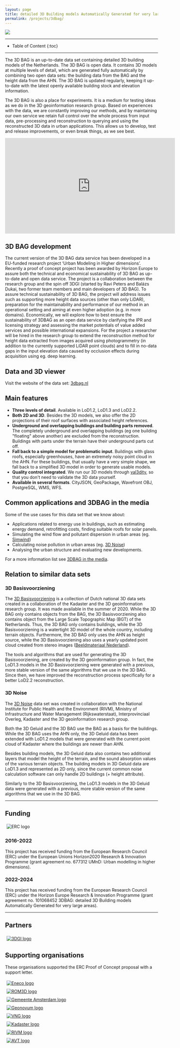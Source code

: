 ```yaml
---
layout: page
title: detailed 3D Building models Automatically Generated for very large areas (3D BAG)
permalink: /projects/3dbag/
---
```


<div class="row">
  <div class="col-sm-12 col-xs-12"><img class="img-responsive" src="{{ "img/3dbag_wide.jpg" }}"></div>
</div>

- - -

* Table of Content
{:toc}

- - -

The 3D BAG is an up-to-date data set containing detailed 3D building models of the Netherlands. The 3D BAG is open data. It contains 3D models at multiple levels of detail, which are generated fully automatically by combining two open data sets: the building data from the BAG and the height data from the AHN. The 3D BAG is updated regularly, keeping it up-to-date with the latest openly available building stock and elevation information.

The 3D BAG is also a place for experiments. It is a medium for testing ideas as we do in the 3D geoinformation research group. Based on experiences with the data, we are constantly improving our methods, and by maintaining our own service we retain full control over the whole process from input data, pre-processing and reconstruction to querying and using the reconstructed 3D data in urban applications. This allows us to develop, test and release improvements, or even break things, as we see best.

<iframe width="560" height="315" src="https://www.youtube.com/embed/u84ZyD2ie48" title="YouTube video player" frameborder="0" allow="accelerometer; autoplay; clipboard-write; encrypted-media; gyroscope; picture-in-picture" allowfullscreen></iframe>

## 3D BAG development

The current version of the 3D BAG data service has been developed in a EU-funded research project ‘Urban Modeling in Higher dimensions’. Recently a proof of concept project has been awarded by Horizon Europe to assure both the technical and economical sustainability of 3D BAG as up-to-date and open data service. The project is a collaboration between the research group and the spin off 3DGI (started by Ravi Peters and Balázs Dukai, two former team members and main developers of 3D BAG). To assure technical sustainability of 3D BAG, the project will address issues such as supporting more height data sources (other than only LiDAR), preparation for the maintainability and performance of our method in an operational setting and aiming at even higher adoption (e.g. in more domains). Economically, we will explore how to best ensure the sustainability of 3DBAG as an open data service by clarifying the IPR and licensing strategy and assessing the market potentials of value added services and possible international expansions. For the project a researcher will be hired in the research group to extend the reconstruction method for height data extracted from images acquired using photogrammetry (in addition to the currently supported LiDAR point clouds) and to fill in no-data gaps in the input elevation data caused by occlusion effects during acquisition using eg. deep learning.

## Data and 3D viewer

Visit the website of the data set: [3dbag.nl](https://3dbag.nl)

## Main features

- **Three levels of detail**.
    Available in LoD1.2, LoD1.3 and LoD2.2.
- **Both 2D and 3D**.
    Besides the 3D models, we also offer the 2D projections of their roof surfaces with associated height references.
- **Underground and overlapping buildings and building parts removed**.
    The completely underground and overlapping buildings (eg one building "floating" above another) are excluded from the reconstruction. Buildings with parts under the terrain have their underground parts cut off.
- **Fall back to a simple model for problematic input**.
    Buildings with glass roofs, especially greenhouses, have an extremely noisy point cloud in the AHN. For these buildings, that usually have a very simple shape, we fall back to a simplified 3D model in order to generate usable models.
- **Quality control integrated**.
    We run our 3D models through [val3dity](https://github.com/tudelft3d/val3dity), so that you don't need to validate the 3D data yourself.
- **Available in several formats**.
    CityJSON, GeoPackage, Wavefront OBJ, PostgreSQL, WMS, WFS.


## Common applications and 3DBAG in the media

Some of the use cases for this data set that we know about:

- Applications related to energy use in buildings, such as estimating energy demand, retrofitting costs, finding suitable roofs for solar panels.
- Simulating the wind flow and pollutant dispersion in urban areas (eg. [Simwind](https://3d.bk.tudelft.nl/projects/simwind/))
- Calculating noise pollution in urban areas (eg. [3D Noise](https://3d.bk.tudelft.nl/projects/noise3d/))
- Analysing the urban structure and evaluating new developments.

For a more information list see [3DBAG in the media](https://docs.3dbag.nl/en/overview/media/).


## Relation to similar data sets

### 3D Basisvoorziening

The [3D Basisvoorziening](https://www.pdok.nl/3d-basisvoorziening) is a collection of Dutch national 3D data sets created in a collaboration of the Kadaster and the 3D geoinformation research group. It was made available in the summer of 2020. While the 3D BAG only contains objects from the BAG, the 3D Basisvoorziening also contains object from the Large Scale Topographic Map (BGT) of the Netherlands. Thus, the 3D BAG only contains buildings, while the 3D Basisvoorziening is a watertight 3D model of the whole country, including terrain objects. Furthermore, the 3D BAG only uses the AHN as height source, while the 3D Basisvoorziening also uses a yearly updated point cloud created from stereo images ([Beeldmateriaal Nederland](https://www.beeldmateriaal.nl/)).

The tools and algorithms that are used for generating the 3D Basisvoorziening, are created by the 3D geoinformation group. In fact, the LoD1.3 models in the 3D Basisvoorziening were generated with a previous, more stable version of the same algorithms that we use in the 3D BAG. Since then, we have improved the reconstruction process specifically for a better LoD2.2 reconstruction.

### 3D Noise

The [3D Noise](https://3d.bk.tudelft.nl/projects/noise3d/) data set was created in collaboration with the National Institute for Public Health and the Environment (RIVM), Ministry of Infrastructure and Water Management (Rijkswaterstaat), Interprovinciaal Overleg, Kadaster and the 3D geoinformation research group.

Both the 3D Geluid and the 3D BAG use the BAG as a basis for the buildings. While the 3D BAG uses the AHN only, the 3D Geluid data has been extended with LoD1.2 models that were generated with the current point cloud of Kadaster where the buildings are newer than AHN.

Besides building models, the 3D Geluid data also contains two additional layers that model the height of the terrain, and the sound absorption values of the various terrain objects. The building models in 3D Geluid data are LoD1.3 and represented as 2D only, since the current common noise calculation software can only handle 2D buildings (+ height attribute).

Similarly to the 3D Basisvoorziening, the LoD1.3 models in the 3D Geluid data were generated with a previous, more stable version of the same algorithms that we use in the 3D BAG.

- - -

## Funding

<div class="row">
<div style="padding:5px" class="col-md-4 col-sm-4 col-xs-8"><img src="/img/partners/erc.svg" alt="ERC logo" ></div>
</div>

### 2016-2022
This project has received funding from the European Research Council (ERC) under the European Unions Horizon2020 Research & Innovation Programme (grant agreement no. 677312 UMnD: Urban modelling in higher dimensions).

### 2022-2024
This project has received funding from the European Research Council (ERC) under the Horizon Europe Research & Innovation Programme (grant agreement no. 101068452 3DBAG: detailed 3D Building models Automatically Generated for very large areas).
- - -

## Partners

<div class="row">
<div style="padding:5px" class="col-md-4 col-sm-4 col-xs-8"><a href="https://3dgi.xyz"><img src="/img/partners/3dgi.png" alt="3DGI logo" ></a></div>
</div>

## Supporting organisations
These organisations supported the ERC Proof of Concept proposal with a support letter.

<div class="row">
<div style="padding:5px" class="col-md-4 col-sm-4 col-xs-8"><a href="https://www.eneco.nl/"><img src="/img/partners/eneco.png" alt="Eneco logo" ></a></div>
<div style="padding:5px" class="col-md-4 col-sm-4 col-xs-8"><a href="https://www.rom3d.nl/"><img src="/img/partners/rom3d.png" alt="ROM3D logo" ></a></div>
 <div style="padding:5px" class="col-md-4 col-sm-4 col-xs-8"><a href="https://amsterdam.nl/"><img src="/img/partners/amsterdam.png" alt="Gemeente Amsterdam logo" ></a></div>
 <div style="padding:5px" class="col-md-4 col-sm-4 col-xs-8"><a href="https://www.geonovum.nl/"><img src="/img/partners/geonovum.png" alt="Geonovum logo" ></a></div>
 <div style="padding:5px" class="col-md-4 col-sm-4 col-xs-8"><a href="https://vng.nl/"><img src="/img/partners/vng.svg" alt="VNG logo" ></a></div>
 <div style="padding:5px" class="col-md-4 col-sm-4 col-xs-8"><a href="https://www.kadaster.nl/"><img src="/img/partners/kadaster.svg" alt="Kadaster logo" ></a></div>
 <div style="padding:5px" class="col-md-4 col-sm-4 col-xs-8"><a href="https://www.rivm.nl/"><img src="/img/partners/rivm.png" alt="RIVM logo" ></a></div>
 <div style="padding:5px" class="col-md-4 col-sm-4 col-xs-8"><a href="https://www.avt.at/"><img src="/img/partners/avt.png" alt="AVT logo" ></a></div>
</div>

<!-- - - - 



<div class="row">
    {% include project_team.html project_name='3dbag' %} 
</div> -->
